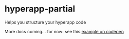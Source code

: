 # hyperapp-partial

Helps you structure your hyperapp code

More docs coming... for now: see this [example on codepen](https://codepen.io/zaceno/pen/XaVmZL?editors=0010)